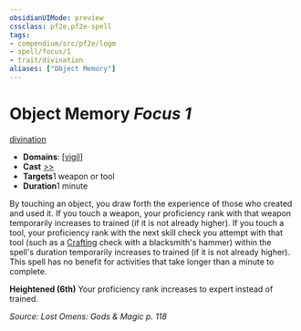 ```yaml
---
obsidianUIMode: preview
cssclass: pf2e,pf2e-spell
tags:
- compendium/src/pf2e/logm
- spell/focus/1
- trait/divination
aliases: ["Object Memory"]
---
```

# Object Memory *Focus 1*   
[divination](../../rules/traits/divination.md)  

- **Domains**: [[vigil](../setting/domains.md#Vigil)]
- **Cast** [>>](../../rules/core-rulebook/chapter-9-playing-the-game.md#Actions "Two-Action") 
- **Targets**1 weapon or tool
- **Duration**1 minute

By touching an object, you draw forth the experience of those who created and used it. If you touch a weapon, your proficiency rank with that weapon temporarily increases to trained (if it is not already higher). If you touch a tool, your proficiency rank with the next skill check you attempt with that tool (such as a [Crafting](../skills.md#Crafting) check with a blacksmith's hammer) within the spell's duration temporarily increases to trained (if it is not already higher). This spell has no benefit for activities that take longer than a minute to complete.

**Heightened (6th)** Your proficiency rank increases to expert instead of trained.

*Source: Lost Omens: Gods & Magic p. 118*